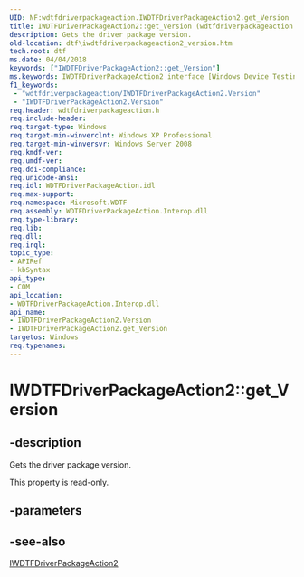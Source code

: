 ```yaml
---
UID: NF:wdtfdriverpackageaction.IWDTFDriverPackageAction2.get_Version
title: IWDTFDriverPackageAction2::get_Version (wdtfdriverpackageaction.h)
description: Gets the driver package version.
old-location: dtf\iwdtfdriverpackageaction2_version.htm
tech.root: dtf
ms.date: 04/04/2018
keywords: ["IWDTFDriverPackageAction2::get_Version"]
ms.keywords: IWDTFDriverPackageAction2 interface [Windows Device Testing Framework],Version property, IWDTFDriverPackageAction2.Version, IWDTFDriverPackageAction2.get_Version, IWDTFDriverPackageAction2::Version, IWDTFDriverPackageAction2::get_Version, Microsoft.WDTF.IWDTFDriverPackageAction2.Version, Microsoft::WDTF::IWDTFDriverPackageAction2::Version, Version property [Windows Device Testing Framework], Version property [Windows Device Testing Framework],IWDTFDriverPackageAction2 interface, dtf.iwdtfdriverpackageaction2_version, get_Version, wdtfdriverpackageaction/IWDTFDriverPackageAction2::Version, wdtfdriverpackageaction/IWDTFDriverPackageAction2::get_Version
f1_keywords:
 - "wdtfdriverpackageaction/IWDTFDriverPackageAction2.Version"
 - "IWDTFDriverPackageAction2.Version"
req.header: wdtfdriverpackageaction.h
req.include-header: 
req.target-type: Windows
req.target-min-winverclnt: Windows XP Professional
req.target-min-winversvr: Windows Server 2008
req.kmdf-ver: 
req.umdf-ver: 
req.ddi-compliance: 
req.unicode-ansi: 
req.idl: WDTFDriverPackageAction.idl
req.max-support: 
req.namespace: Microsoft.WDTF
req.assembly: WDTFDriverPackageAction.Interop.dll
req.type-library: 
req.lib: 
req.dll: 
req.irql: 
topic_type:
- APIRef
- kbSyntax
api_type:
- COM
api_location:
- WDTFDriverPackageAction.Interop.dll
api_name:
- IWDTFDriverPackageAction2.Version
- IWDTFDriverPackageAction2.get_Version
targetos: Windows
req.typenames: 
---
```


# IWDTFDriverPackageAction2::get_Version


## -description


Gets the driver package version.

This property is read-only.


## -parameters


## -see-also




<a href="/windows-hardware/drivers/ddi/wdtfdriverpackageaction/nn-wdtfdriverpackageaction-iwdtfdriverpackageaction2">IWDTFDriverPackageAction2</a>
 

 
